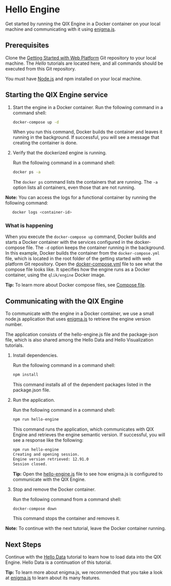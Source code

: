 # Hello Engine

Get started by running the QIX Engine in a Docker container on your local machine and communicating with it using [enigma.js](https://github.com/qlik-oss/enigma.js).

## Prerequisites

Clone the
[Getting Started with Web Platform](https://github.com/qlik-ea/getting-started-with-web-platform)
Git repository to your local machine. The *Hello* tutorials are located here,
and all commands should be executed from this Git repository.

You must have [Node.js](https://nodejs.org/en/) and npm installed on your local machine.

## Starting the QIX Engine service

1. Start the engine in a Docker container.
    Run the following command in a command shell:

    ```bash
    docker-compose up -d
    ```

    When you run this command, Docker builds the container and leaves it running in the background.
    If successful, you will see a message that creating the container is done.

1. Verify that the dockerized engine is running.

    Run the following command in a command shell:

    ```bash
    docker ps -a
    ```

    The `docker ps` command lists the containers that are running.
    The `-a` option lists all containers, even those that are not running.

**Note:** You can access the logs for a functional container by running the following command:

```bash
   docker logs <container-id>
```

### What is happening

When you execute the `docker-compose up` command,
Docker builds and starts a Docker container with the services configured in the docker-compose file.
The `-d` option keeps the container running in the background.
In this example, Docker builds the container from the `docker-compose.yml` file,
which is located in the root folder of the getting started with web platform Git repository.
Open the [docker-compose.yml](https://github.com/qlik-ea/getting-started-with-web-platform/blob/master/docker-compose.yml)
file to see what the compose file looks like.
It specifies how the engine runs as a Docker container, using the `qlik/engine` Docker image.

**Tip:** To learn more about Docker compose files, see [Compose file](https://docs.docker.com/compose/compose-file/).

## Communicating with the QIX Engine

To communicate with the engine in a Docker container, we use a small node.js application that uses
[enigma.js](https://github.com/qlik-oss/enigma.js) to retrieve the engine version number.

The application consists of the hello-engine.js file and the package-json file,
which is also shared among the Hello Data and Hello Visualization tutorials.

1. Install dependencies.

    Run the following command in a command shell:

    ```bash
    npm install
    ```

    This command installs all of the dependent packages listed in the package.json file.

1. Run the application.

    Run the following command in a command shell:

    ```bash
    npm run hello-engine
    ```

    This command runs the application, which communicates with QIX Engine and retrieves the engine semantic version.
    If successful, you will see a response like the following:

    ```bash
    npm run hello-engine
    Creating and opening session.
    Engine version retrieved: 12.91.0
    Session closed.
    ```

    **Tip:** Open the [hello-engine.js](https://github.com/qlik-ea/getting-started-with-web-platform/blob/master/src/hello-engine/hello-engine.js)
    file to see how enigma.js is configured to communicate with the QIX Engine.

1. Stop and remove the Docker container.

    Run the following command from a command shell:

    ```bash
    docker-compose down
    ```

    This command stops the container and removes it.

**Note:** To continue with the next tutorial, leave the Docker container running.

## Next Steps

Continue with the [Hello Data](./hello-data.md) tutorial to learn how to load data into the QIX Engine.
Hello Data is a continuation of this tutorial.

**Tip:** To learn more about enigma.js,
we recommended that you take a look at [enigma.js](https://github.com/qlik-oss/enigma.js) to learn about its many features.
